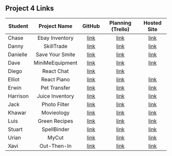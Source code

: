 ## Project 4 Links 

| Student | Project Name | GitHub | Planning (Trello) | Hosted Site |
|---|:---:|:---:|:---:|:---:|
| Chase | Ebay Inventory | [link](https://github.com/chaseeanderson/inventory-app-shoes) | [link](https://trello.com/b/YL0XB6Am/ebay-inventory) | [link](https://kicks-inventory.herokuapp.com/) |
| Danny | SkillTrade | [link](https://github.com/danny-shindel/skilltrade) | [link](https://trello.com/b/aMiezta0/skilltrade) | [link](https://skill--trade.herokuapp.com/) |
| Danielle | Save Your Smite | [link](https://github.com/damartinez16/save-your-smite) | [link](https://trello.com/b/gXdPX2Ql/save-your-smite) | [link](https://save-your-smite.herokuapp.com/) |
| Dave | MiniMeEquipment | [link](https://github.com/LordSnoosh/mini-me-equipment) | [link](https://trello.com/b/77UX18ND/ga-project-4-minimebuilder) | [link](https://mini-me-equipment.herokuapp.com/) |
| Diego | React Chat | [link](https://github.com/DiegoRuiz06/Chat-App) | [link](https://trello.com/b/WKC2kzJa/chat-app) |  |
| Elliot | React Piano | [link](https://github.com/elliothwang/react-piano) | [link](https://trello.com/b/K8NLvCu6/ga-project-4) | [link](https://mini-midi.herokuapp.com/) |
| Erwin | Pet Transfer | [link](https://github.com/erwinmedina/pet-transfer) | [link](https://trello.com/b/mG5YJIwU/pet-transfer) | [link](https://pettransfer.herokuapp.com/) |
| Harrison | Juice Inventory | [link](https://github.com/Harrison-Berek/juice-inventory) | [link](https://trello.com/b/26QbQeT1/inventory-app) | [link](https://juice-inventory.herokuapp.com/) |
| Jack | Photo Filter | [link](https://github.com/jackhr/photo-filter) | [link](https://trello.com/b/qlb0VjWO/photo-filter) | [link](https://photos-filtered.herokuapp.com/photos) |
| Khawar | Movieology | [link](https://github.com/khawarrr/movieology) | [link](https://trello.com/b/3a9fBxyC/movieology-project-4) | [link](https://moviology-khawar.herokuapp.com/) |
| Luis | Green Recipes | [link](https://github.com/lhern026/green-recipes) | [link](https://trello.com/b/aYGZb0mN/green-recipes) | [link](https://greeen-recipe.herokuapp.com/) |
| Stuart | SpellBinder | [link](https://github.com/StuK359/spellbinder) | [link](https://trello.com/b/COkxzGtr/spellbinder) | [link](https://spellbinder.herokuapp.com/) |
| Urian | MyCut | [link](https://github.com/Saiyan626/myCut) | [link](https://trello.com/b/EM97TR5r/mycut) | [link](https://my-cut.herokuapp.com/) |
| Xavi | Out-Then-In | [link](https://github.com/imthedude2351/Out-then-In) | [link](https://trello.com/b/ZQhadnLL/out-then-in) | [link](https://out-then-in.herokuapp.com/) |